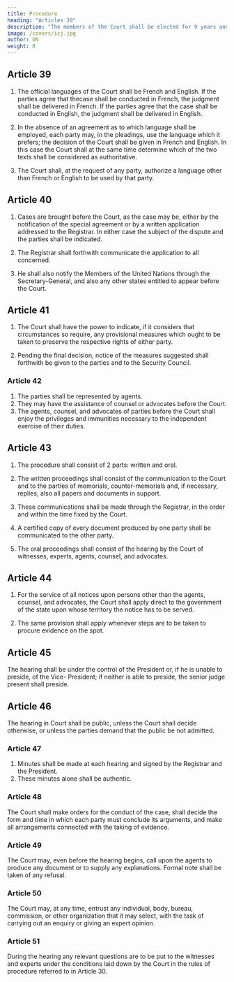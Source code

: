 ```yaml
---
title: Procedure
heading: "Articles 39"
description: "The members of the Court shall be elected for 9 years and may be re-elected"
image: /covers/icj.jpg
author: UN
weight: 8
---
```




## Article 39

1. The official languages of the Court shall be French and English. If the parties agree that thecase shall be conducted in French, the judgment shall be delivered in French. If the parties agree that the case shall be conducted in English, the judgment shall be delivered in English.

2. In the absence of an agreement as to which language shall be employed, each party may, in the pleadings, use the language which it prefers; the decision of the Court shall be given in French and English. In this case the Court shall at the same time determine which of the two texts shall be considered as authoritative. 

3. The Court shall, at the request of any party, authorize a language other than French or English to be used by that party.


## Article 40

1. Cases are brought before the Court, as the case may be, either by the notification of the special agreement or by a written application addressed to the Registrar. In either case the subject of the dispute and the parties shall be indicated.

2. The Registrar shall forthwith communicate the application to all concerned.

3. He shall also notify the Members of the United Nations through the Secretary-General, and also any other states entitled to appear before the Court.


## Article 41

1. The Court shall have the power to indicate, if it considers that circumstances so require, any provisional measures which ought to be taken to preserve the respective rights of either party.

2. Pending the final decision, notice of the measures suggested shall forthwith be given to the parties and to the Security Council.


### Article 42

1. The parties shall be represented by agents.
2. They may have the assistance of counsel or advocates before the Court.
3. The agents, counsel, and advocates of parties before the Court shall enjoy the privileges
and immunities necessary to the independent exercise of their duties.


## Article 43

1. The procedure shall consist of 2 parts: written and oral.

2. The written proceedings shall consist of the communication to the Court and to the parties of memorials, counter-memorials and, if necessary, replies; also all papers and documents in support.

3. These communications shall be made through the Registrar, in the order and within the time fixed by the Court.

4. A certified copy of every document produced by one party shall be communicated to the other party.

5. The oral proceedings shall consist of the hearing by the Court of witnesses, experts, agents, counsel, and advocates. 


## Article 44

1. For the service of all notices upon persons other than the agents, counsel, and advocates, the Court shall apply direct to the government of the state upon whose territory the notice has to be served.

2. The same provision shall apply whenever steps are to be taken to procure evidence on the spot.


## Article 45

The hearing shall be under the control of the President or, if he is unable to preside, of the Vice-
President; if neither is able to preside, the senior judge present shall preside.


## Article 46

The hearing in Court shall be public, unless the Court shall decide otherwise, or unless the parties
demand that the public be not admitted.

### Article 47

1. Minutes shall be made at each hearing and signed by the Registrar and the President.
2. These minutes alone shall be authentic. 


### Article 48 

The Court shall make orders for the conduct of the case, shall decide the form and time in which
each party must conclude its arguments, and make all arrangements connected with the taking of
evidence. 


### Article 49

The Court may, even before the hearing begins, call upon the agents to produce any document or
to supply any explanations. Formal note shall be taken of any refusal.

### Article 50

The Court may, at any time, entrust any individual, body, bureau, commission, or other organization that it may select, with the task of carrying out an enquiry or giving an expert opinion.

### Article 51

During the hearing any relevant questions are to be put to the witnesses and experts under the
conditions laid down by the Court in the rules of procedure referred to in Article 30.

